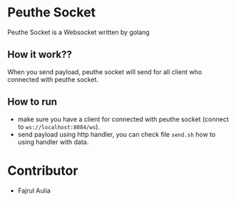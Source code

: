 # Peuthe Socket
Peuthe Socket is a Websocket written by golang

## How it work??
When you send payload, peuthe socket will send for all client who connected with peuthe socket.

## How to run
- make sure you have a client for connected with peuthe socket (connect to `ws://localhost:8084/ws`).
- send payload using http handler, you can check file `send.sh` how to using handler with data.


# Contributor
- Fajrul Aulia
